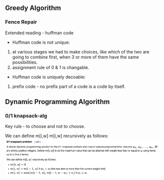 ## Greedy Algorithm
### Fence Repair

Extended reading - huffman code

* Huffman code is not unique:
1. at various stages we had to make choices, like which of the two are going to combine first, when 3 or more of them have the same possibilities.
2. assignment rule of 0 & 1 is changable.

* Huffman code is uniquely decoable:
1. prefix code - no prefix part of a code is a code by itself.

## Dynamic Programming Algorithm
### 0/1 knapsack-alg
Key rule - to choose and not to choose.

We can define m[i,w] m[i,w] recursively as follows:
![knapsack](../resources/knapsack.png)

